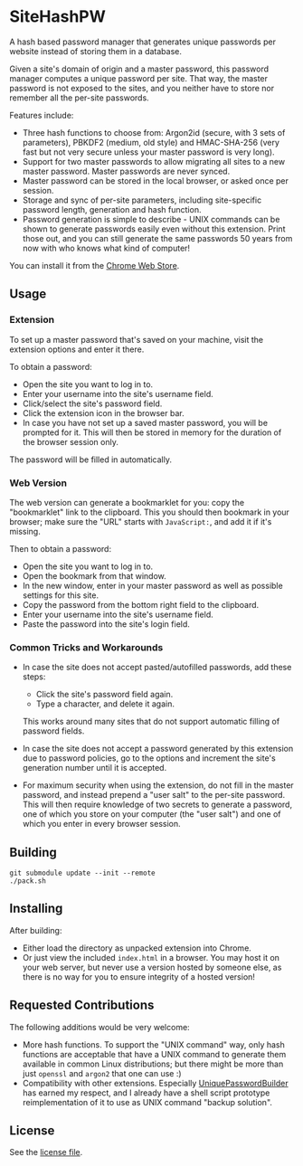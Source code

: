 # SiteHashPW

A hash based password manager that generates unique passwords per website
instead of storing them in a database.

Given a site's domain of origin and a master password, this password manager
computes a unique password per site. That way, the master password is not
exposed to the sites, and you neither have to store nor remember all the
per-site passwords.

Features include:

*   Three hash functions to choose from: Argon2id (secure, with 3 sets of
    parameters), PBKDF2 (medium, old style) and HMAC-SHA-256 (very fast but not
    very secure unless your master password is very long).
*   Support for two master passwords to allow migrating all sites to a new
    master password. Master passwords are never synced.
*   Master password can be stored in the local browser, or asked once per
    session.
*   Storage and sync of per-site parameters, including site-specific password
    length, generation and hash function.
*   Password generation is simple to describe - UNIX commands can be shown to
    generate passwords easily even without this extension. Print those out, and
    you can still generate the same passwords 50 years from now with who knows
    what kind of computer!

You can install it from the
[Chrome Web Store](https://chrome.google.com/webstore/detail/cdoapnbhhjphahhgbfflbpnhcnokgjgm).

## Usage

### Extension

To set up a master password that's saved on your machine, visit the extension
options and enter it there.

To obtain a password:

*   Open the site you want to log in to.
*   Enter your username into the site's username field.
*   Click/select the site's password field.
*   Click the extension icon in the browser bar.
*   In case you have not set up a saved master password, you will be prompted
    for it. This will then be stored in memory for the duration of the browser
    session only.

The password will be filled in automatically.

### Web Version

The web version can generate a bookmarklet for you: copy the "bookmarklet" link
to the clipboard. This you should then bookmark in your browser; make sure the
"URL" starts with `JavaScript:`, and add it if it's missing.

Then to obtain a password:

*   Open the site you want to log in to.
*   Open the bookmark from that window.
*   In the new window, enter in your master password as well as possible
    settings for this site.
*   Copy the password from the bottom right field to the clipboard.
*   Enter your username into the site's username field.
*   Paste the password into the site's login field.

### Common Tricks and Workarounds

*   In case the site does not accept pasted/autofilled passwords, add these
    steps:

    *   Click the site's password field again.
    *   Type a character, and delete it again.

    This works around many sites that do not support automatic filling of
    password fields.

*   In case the site does not accept a password generated by this extension due
    to password policies, go to the options and increment the site's generation
    number until it is accepted.

*   For maximum security when using the extension, do not fill in the
    master password, and instead prepend a "user salt" to the per-site
    password. This will then require knowledge of two secrets to generate
    a password, one of which you store on your computer (the "user salt")
    and one of which you enter in every browser session.

## Building

```
git submodule update --init --remote
./pack.sh
```

## Installing

After building:

*   Either load the directory as unpacked extension into Chrome.
*   Or just view the included `index.html` in a browser. You may host it on your
    web server, but never use a version hosted by someone else, as there is no
    way for you to ensure integrity of a hosted version!

## Requested Contributions

The following additions would be very welcome:

*   More hash functions. To support the "UNIX command" way, only hash functions
    are acceptable that have a UNIX command to generate them available in common
    Linux distributions; but there might be more than just `openssl`
    and `argon2` that one can use :)
*   Compatibility with other extensions. Especially
    [UniquePasswordBuilder](https://paulgreg.me/UniquePasswordBuilder/)
    has earned my respect, and I already have a shell script prototype
    reimplementation of it to use as UNIX command "backup solution".

## License

See the [license file](LICENSE).

